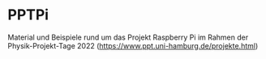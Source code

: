# PPTPi
Material und Beispiele rund um das Projekt Raspberry Pi im Rahmen der Physik-Projekt-Tage 2022 (https://www.ppt.uni-hamburg.de/projekte.html)
